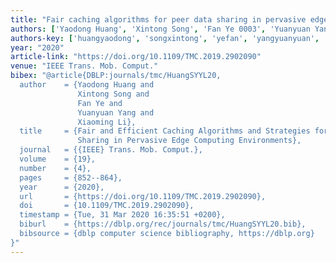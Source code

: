 ```yaml
---
title: "Fair caching algorithms for peer data sharing in pervasive edge computing environments"
authors: ['Yaodong Huang', 'Xintong Song', 'Fan Ye 0003', 'Yuanyuan Yang 0001', 'Xiaoming Li']
authors-key: ['huangyaodong', 'songxintong', 'yefan', 'yangyuanyuan', 'lixiaoming']
year: "2020"
article-link: "https://doi.org/10.1109/TMC.2019.2902090"
venue: "IEEE Trans. Mob. Comput."
bibex: "@article{DBLP:journals/tmc/HuangSYYL20,
  author    = {Yaodong Huang and
               Xintong Song and
               Fan Ye and
               Yuanyuan Yang and
               Xiaoming Li},
  title     = {Fair and Efficient Caching Algorithms and Strategies for Peer Data
               Sharing in Pervasive Edge Computing Environments},
  journal   = {{IEEE} Trans. Mob. Comput.},
  volume    = {19},
  number    = {4},
  pages     = {852--864},
  year      = {2020},
  url       = {https://doi.org/10.1109/TMC.2019.2902090},
  doi       = {10.1109/TMC.2019.2902090},
  timestamp = {Tue, 31 Mar 2020 16:35:51 +0200},
  biburl    = {https://dblp.org/rec/journals/tmc/HuangSYYL20.bib},
  bibsource = {dblp computer science bibliography, https://dblp.org}
}"
---
```

